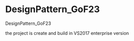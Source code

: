 # DesignPattern_GoF23
DesignPattern_GoF23

the project is create and build in VS2017 enterprise version